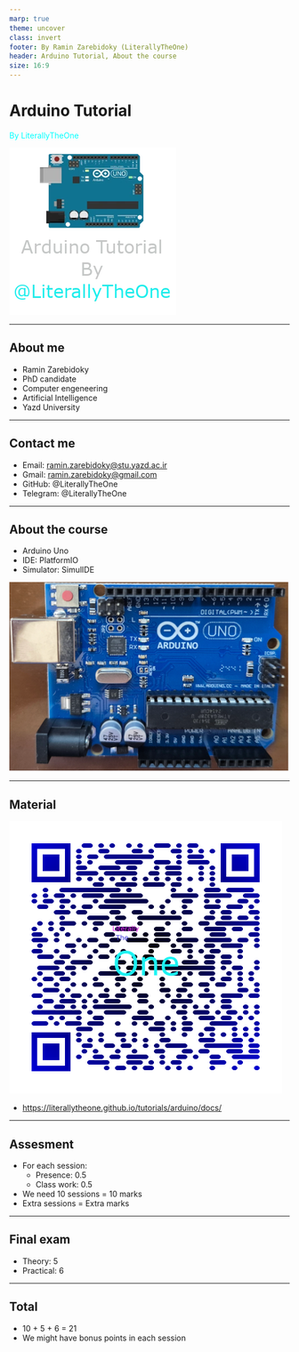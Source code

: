 ```yaml
---
marp: true
theme: uncover
class: invert
footer: By Ramin Zarebidoky (LiterallyTheOne)
header: Arduino Tutorial, About the course
size: 16:9
---
```



<style scoped>
p {
  color: cyan;
}
</style>

<!-- _header: "" -->
<!-- _footer: "" -->

# Arduino Tutorial

By LiterallyTheOne

![bg right:33% w:400](../../docs/arduino-tutorial.webp)

---
<!-- paginate: true -->

## About me

- Ramin Zarebidoky
- PhD candidate
- Computer engeneering
- Artificial Intelligence
- Yazd University

---

## Contact me

- Email: <ramin.zarebidoky@stu.yazd.ac.ir>
- Gmail: <ramin.zarebidoky@gmail.com>
- GitHub: @LiterallyTheOne
- Telegram: @LiterallyTheOne

---

## About the course

- Arduino Uno
- IDE: PlatformIO
- Simulator: SimulIDE

![bg right:33% w:400](../../docs/0-intro/arduino.webp)

---

## Material

![bg right:33% w:400](qr_code_1.png)

- <https://literallytheone.github.io/tutorials/arduino/docs/>

---

## Assesment

- For each session:
  - Presence: 0.5
  - Class work: 0.5
- We need 10 sessions = 10 marks
- Extra sessions = Extra marks

---

## Final exam

- Theory: 5
- Practical: 6

---

## Total

- 10 + 5 + 6 = 21
- We might have bonus points in each session
